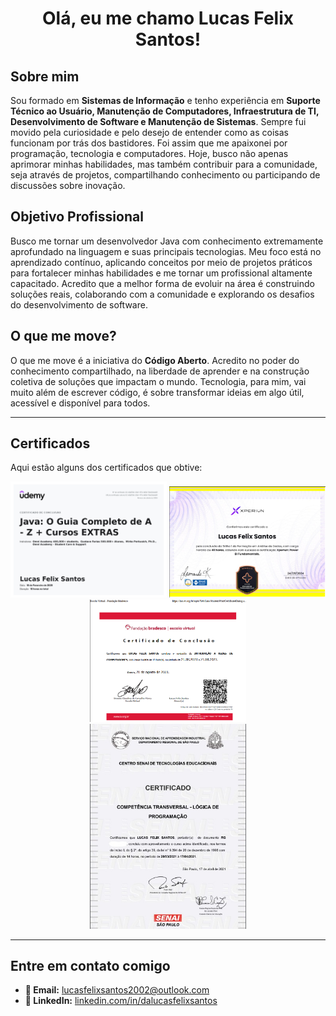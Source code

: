 <h1 align="center">Olá, eu me chamo Lucas Felix Santos!</h1>

## Sobre mim

Sou formado em **Sistemas de Informação** e tenho experiência em **Suporte Técnico ao Usuário, Manutenção de Computadores, Infraestrutura de TI, Desenvolvimento de Software e Manutenção de Sistemas**. Sempre fui movido pela curiosidade e pelo desejo de entender como as coisas funcionam por trás dos bastidores. Foi assim que me apaixonei por programação, tecnologia e computadores. Hoje, busco não apenas aprimorar minhas habilidades, mas também contribuir para a comunidade, seja através de projetos, compartilhando conhecimento ou participando de discussões sobre inovação.

## Objetivo Profissional

Busco me tornar um desenvolvedor Java com conhecimento extremamente aprofundado na linguagem e suas principais tecnologias. Meu foco está no aprendizado contínuo, aplicando conceitos por meio de projetos práticos para fortalecer minhas habilidades e me tornar um profissional altamente capacitado. Acredito que a melhor forma de evoluir na área é construindo soluções reais, colaborando com a comunidade e explorando os desafios do desenvolvimento de software.

## O que me move?

O que me move é a iniciativa do **Código Aberto**. Acredito no poder do conhecimento compartilhado, na liberdade de aprender e na construção coletiva de soluções que impactam o mundo. Tecnologia, para mim, vai muito além de escrever código, é sobre transformar ideias em algo útil, acessível e disponível para todos.

---

## Certificados

Aqui estão alguns dos certificados que obtive:

<p align="center">
  <img src="./assets/certificado_java.jpg" width="250">
  <img src="./assets/certificado_xperiun.jpg" width="250">
  <img src="./assets/certificado_redes.jpg" width="250">
  <br>
  <img src="./assets/certificado_logica.jpg" width="250">
</p>

---

## Entre em contato comigo

- **📧 Email:** [lucasfelixsantos2002@outlook.com](mailto:lucasfelixsantos2002@outlook.com)  
- **💼 LinkedIn:** [linkedin.com/in/dalucasfelixsantos](https://www.linkedin.com/in/dalucasfelixsantos)
